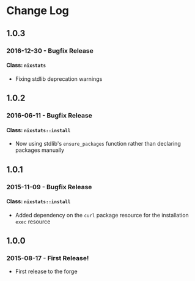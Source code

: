 # Change Log

## 1.0.3

### 2016-12-30 - Bugfix Release

#### Class: `nixstats`
  * Fixing stdlib deprecation warnings

## 1.0.2

### 2016-06-11 - Bugfix Release

#### Class: `nixstats::install`
  * Now using stdlib's `ensure_packages` function rather than declaring packages manually

## 1.0.1

### 2015-11-09 - Bugfix Release

#### Class: `nixstats::install`
  * Added dependency on the `curl` package resource for the installation `exec` resource

## 1.0.0

### 2015-08-17 - First Release!
  * First release to the forge

